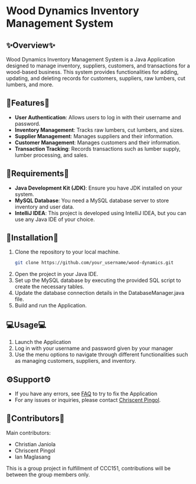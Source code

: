 # Wood Dynamics Inventory Management System

## ✨Overview✨
Wood Dynamics Inventory Management System is a Java Application designed to manage inventory, suppliers, customers, and transactions for a wood-based business. This system provides functionalities for adding, updating, and deleting records for customers, suppliers, raw lumbers, cut lumbers, and more.

## 🚨Features🚨
- **User Authentication**: Allows users to log in with their username and password.
- **Inventory Management**: Tracks raw lumbers, cut lumbers, and sizes.
- **Supplier Management**: Manages suppliers and their information.
- **Customer Management**: Manages customers and their information.
- **Transaction Tracking**: Records transactions such as lumber supply, lumber processing, and sales.

## 📃Requirements📃
- **Java Development Kit (JDK)**: Ensure you have JDK installed on your system.
- **MySQL Database**: You need a MySQL database server to store inventory and user data.
- **IntelliJ IDEA**: This project is developed using IntelliJ IDEA, but you can use any Java IDE of your choice.

## 💽Installation💽
1. Clone the repository to your local machine.
   ```bash
   git clone https://github.com/your_username/wood-dynamics.git
    ```
2. Open the project in your Java IDE.
3. Set up the MySQL database by executing the provided SQL script to create the necessary tables.
4. Update the database connection details in the DatabaseManager.java file.
5. Build and run the Application.

## 💻Usage💻
1. Launch the Application
2. Log in with your username and password given by your manager
3. Use the menu options to navigate through different functionalities such as managing customers, suppliers, and inventory.

## ⚙️Support⚙️
- If you have any errors, see [FAQ](./FIX.md) to try to fix the Application
- For any issues or inquiries, please contact [Chriscent Pingol](https://www.facebook.com/ChriscentProduction).

## 📑Contributors📑
Main contributors:
- Christian Janiola
- Chriscent Pingol
- Ian Maglasang

This is a group project in fulfillment of CCC151, contributions will be between the group members only.

